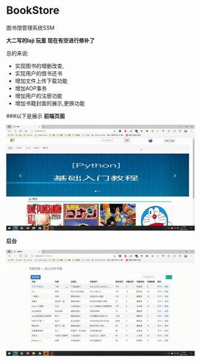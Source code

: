 # BookStore
图书馆管理系统SSM

**大二写的laji 玩意 现在有空进行修补了**

总的来说: 

- 实现图书的增删改查,
-  实现用户的借书还书 
- 增加文件上传下载功能
- 增加AOP事务
- 增加用户的注册功能
- 增加书籍封面的展示,更换功能

###以下是展示
**前端页面**

![前端](/前端页面.gif)

**后台**

![后台](/后台操作.gif)

